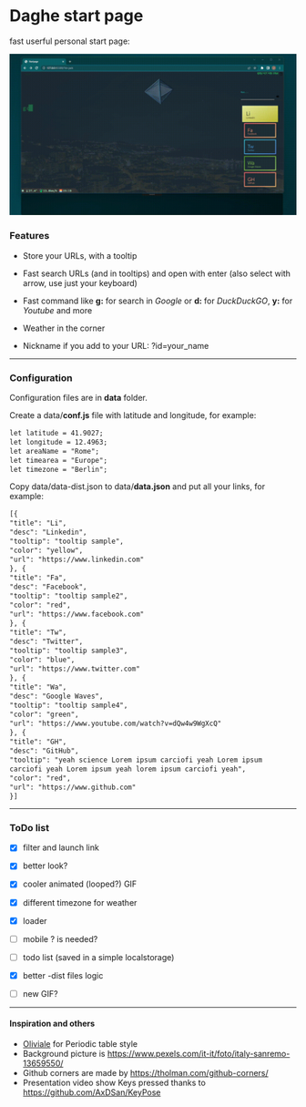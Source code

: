 
# Daghe start page

fast userful personal start page:

![preview](img/daghe.gif)

  

###  Features

  

- Store your URLs, with a tooltip

- Fast search URLs (and in tooltips) and open with enter (also select with arrow, use just your keyboard)

- Fast command like **g:** for search in *Google* or **d:** for *DuckDuckGO*, **y:** for *Youtube* and more

- Weather in the corner

- Nickname if you add to your URL: ?id=your_name

  

---

  

###  Configuration

Configuration files are in **data** folder.

  
Create a data/**conf.js** file with latitude and longitude, for example:

  

    let latitude = 41.9027;
    let longitude = 12.4963;
    let areaName = "Rome";
    let timearea = "Europe";
    let timezone = "Berlin";

  


Copy data/data-dist.json to data/**data.json** and put all your links, for example:

    [{
    "title": "Li",
    "desc": "Linkedin",
    "tooltip": "tooltip sample",
    "color": "yellow",
    "url": "https://www.linkedin.com"
    }, {
    "title": "Fa",
    "desc": "Facebook",
    "tooltip": "tooltip sample2",
    "color": "red",
    "url": "https://www.facebook.com"
    }, {
    "title": "Tw",
    "desc": "Twitter",
    "tooltip": "tooltip sample3",
    "color": "blue",
    "url": "https://www.twitter.com"
    }, {
    "title": "Wa",
    "desc": "Google Waves",
    "tooltip": "tooltip sample4",
    "color": "green",
    "url": "https://www.youtube.com/watch?v=dQw4w9WgXcQ"
    }, {
    "title": "GH",
    "desc": "GitHub",
    "tooltip": "yeah science Lorem ipsum carciofi yeah Lorem ipsum carciofi yeah Lorem ipsum yeah lorem ipsum carciofi yeah",
    "color": "red",
    "url": "https://www.github.com"
    }]

  
  

----

  

###  ToDo list

 - [x] filter and launch link
 - [x] better look?
 - [x] cooler animated (looped?) GIF
 - [x] different timezone for weather
 - [x] loader
 - [ ] mobile ? is needed?
 - [ ] todo list (saved in a simple localstorage)
 - [x] better -dist files logic
 - [ ] new GIF?

  

----

  

####  Inspiration and others

- [Oliviale](https://github.com/oliviale) for Periodic table style
- Background picture is https://www.pexels.com/it-it/foto/italy-sanremo-13659550/
- Github corners are made by https://tholman.com/github-corners/
- Presentation video show Keys pressed thanks to https://github.com/AxDSan/KeyPose